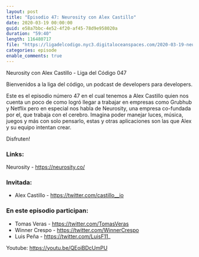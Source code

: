 ```yaml
---
layout: post
title: "Episodio 47: Neurosity con Alex Castillo"
date: 2020-03-19 00:00:00
guid: e58a7bbc-4e52-4f20-af45-78d9e958020a
duration: "59:40"
length: 116480717
file: "https://ligadelcodigo.nyc3.digitaloceanspaces.com/2020-03-19-neurosity.mp3"
categories: episode
enable_comments: true
---
```


Neurosity con Alex Castillo - Liga del Código 047

Bienvenidos a la liga del código, un podcast de developers para developers.

Este es el episodio número 47 en el cual tenemos a Alex Castillo quien nos cuenta un poco de como logró llegar a trabajar en empresas como Grubhub y Netflix pero en especial nos habla de Neurosity, una empresa co-fundada por el, que trabaja con el cerebro. Imagina poder manejar luces, música, juegos y más con solo pensarlo, estas y otras aplicaciones son las que Alex y su equipo intentan crear.

Disfruten!

### Links:
Neurosity - https://neurosity.co/

### Invitada:
- Alex Castillo - https://twitter.com/castillo__io

### En este episodio participan:
- Tomas Veras - https://twitter.com/TomasVeras
- Winner Crespo - https://twitter.com/WinnerCrespo
- Luis Peña - https://twitter.com/LuisF11_

Youtube: https://youtu.be/QEoiBDcUmPU

